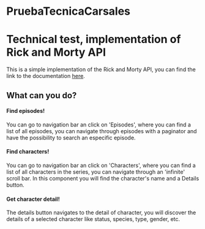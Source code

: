 # PruebaTecnicaCarsales

<div>
    <h1>Technical test, implementation of Rick and Morty API</h1>
    <p>This is a simple implementation of the Rick and Morty API, you can find the link to the documentation <a href="https://rickandmortyapi.com/documentation/#rest">here</a>.</p>
    <h2>What can you do?</h2>
    <h4>Find episodes!</h4>
    <p>You can go to navigation bar an click on 'Episodes', where you can find a list of all episodes, you can navigate through episodes with a paginator and have the possibility to search an especific episode.</p>
    <h4>Find characters!</h4>
    <p>You can go to navigation bar an click on 'Characters', where you can find a list of all characters in the series, you can navigate through an 'infinite' scroll bar. In this component you will find the character's name and a Details button.</p>
    <h4>Get character detail!</h4>
    <p>The details button navigates to the detail of character, you will discover the details of a selected character like status, species, type, gender, etc.</p>
</div>
